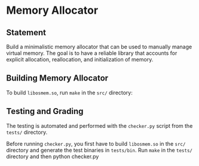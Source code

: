# Memory Allocator

## Statement

Build a minimalistic memory allocator that can be used to manually manage virtual memory.
The goal is to have a reliable library that accounts for explicit allocation, reallocation, and initialization of memory.


## Building Memory Allocator

To build `libosmem.so`, run `make` in the `src/` directory:

## Testing and Grading

The testing is automated and performed with the `checker.py` script from the `tests/` directory.

Before running `checker.py`, you first have to build `libosmem.so` in the `src/` directory and generate the test binaries in `tests/bin`.
Run `make` in the `tests/` directory and then python checker.py
